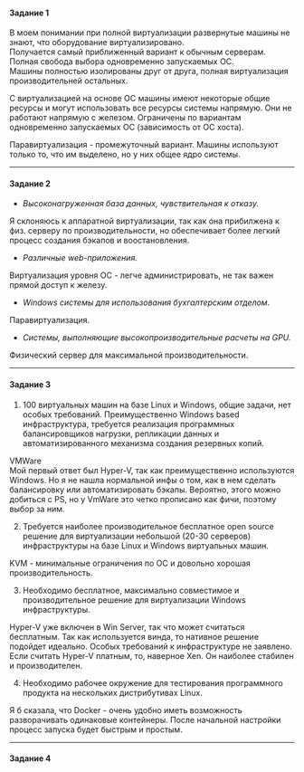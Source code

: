 <h4> Задание 1 </h4>

В моем понимании при полной виртуализации развернутые машины не знают, что оборудование виртуализировано. <br>
Получается самый приближенный вариант к обычным серверам. Полная свобода выбора одновременно запускаемых ОС.<br>
Машины полностью изолированы друг от друга, полная виртуализация производительней остальных. <br>

С виртуализацией на основе ОС машины имеют некоторые общие ресурсы и могут использовать все ресурсы системы напрямую. 
Они не работают напрямую с железом. Ограничены по вариантам одновременно запускаемых ОС (зависимость от ОС хоста).

Паравиртуализация - промежуточный вариант. Машины используют только то, что им выделено, но у них общее ядро системы. 
<hr>
<h4> Задание 2 </h4>

* <i>Высоконагруженная база данных, чувствительная к отказу.</i> <br>

Я склоняюсь к аппаратной виртуализации, так как она прибилжена к физ. серверу по производительности, но обеспечивает более легкий процесс создания бэкапов и воостановления. 

* <i>Различные web-приложения. </i><br> 

Виртуализация уровня ОС - легче администрировать, не так важен прямой доступ к железу. 


* <i>Windows системы для использования бухгалтерским отделом. </i><br> 

Паравиртуализация. 

* <i>Системы, выполняющие высокопроизводительные расчеты на GPU. </i><br> 

Физический сервер для максимальной производительности. 

<hr>
<h4> Задание 3 </h4>

1. 100 виртуальных машин на базе Linux и Windows, общие задачи, нет особых требований. Преимущественно Windows based инфраструктура, требуется реализация программных балансировщиков нагрузки, репликации данных и автоматизированного механизма создания резервных копий.

VMWare <br>
Мой первый ответ был Hyper-V, так как преимущественно используются Windows. Но я не нашла нормальной инфы о том, как в нем сделать балансировку или автоматизировать бэкапы. 
Вероятно, этого можно добиться с PS, но у VmWare это четко прописано как фичи, поэтому выбор за ним. 


2. Требуется наиболее производительное бесплатное open source решение для виртуализации небольшой (20-30 серверов) инфраструктуры на базе Linux и Windows виртуальных машин.

KVM - минимальные ограничения по ОС и довольно хорошая производительность.

3. Необходимо бесплатное, максимально совместимое и производительное решение для виртуализации Windows инфраструктуры.

Hyper-V уже включен в Win Server, так что может считаться бесплатным. Так как используется винда, то нативное решение подойдет идеально. 
Особых требований к инфраструктуре не заявлено. 
Если считать Hyper-V платным, то, наверное Xen. Он наиболее стабилен и производителен.

4. Необходимо рабочее окружение для тестирования программного продукта на нескольких дистрибутивах Linux.

Я б сказала, что Docker - очень удобно иметь возможность разворачивать одинаковые контейнеры. 
После начальной настройки процесс запуска будет быстрым и простым. 

<hr>
<h4> Задание 4 </h4>